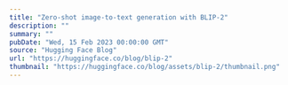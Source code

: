 ```yaml
---
title: "Zero-shot image-to-text generation with BLIP-2"
description: ""
summary: ""
pubDate: "Wed, 15 Feb 2023 00:00:00 GMT"
source: "Hugging Face Blog"
url: "https://huggingface.co/blog/blip-2"
thumbnail: "https://huggingface.co/blog/assets/blip-2/thumbnail.png"
---
```


